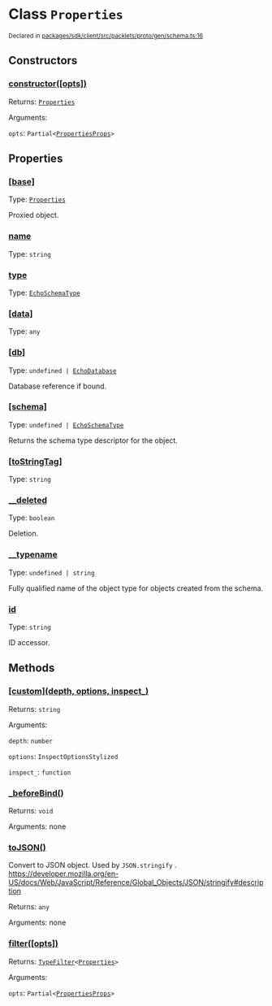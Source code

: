 # Class `Properties`
<sub>Declared in [packages/sdk/client/src/packlets/proto/gen/schema.ts:16]()</sub>





## Constructors
### [constructor(\[opts\])]()



Returns: <code>[Properties](/api/@dxos/client/classes/Properties)</code>

Arguments: 

`opts`: <code>Partial&lt;[PropertiesProps](/api/@dxos/client/types/PropertiesProps)&gt;</code>


## Properties
### [[base]]()
Type: <code>[Properties](/api/@dxos/client/classes/Properties)</code>

Proxied object.

### [name]()
Type: <code>string</code>

### [type]()
Type: <code>[EchoSchemaType](/api/@dxos/client/classes/EchoSchemaType)</code>

### [[data]]()
Type: <code>any</code>

### [[db]]()
Type: <code>undefined | [EchoDatabase](/api/@dxos/client/classes/EchoDatabase)</code>

Database reference if bound.

### [[schema]]()
Type: <code>undefined | [EchoSchemaType](/api/@dxos/client/classes/EchoSchemaType)</code>

Returns the schema type descriptor for the object.

### [[toStringTag]]()
Type: <code>string</code>

### [__deleted]()
Type: <code>boolean</code>

Deletion.

### [__typename]()
Type: <code>undefined | string</code>

Fully qualified name of the object type for objects created from the schema.

### [id]()
Type: <code>string</code>

ID accessor.


## Methods
### [\[custom\](depth, options, inspect_)]()



Returns: <code>string</code>

Arguments: 

`depth`: <code>number</code>

`options`: <code>InspectOptionsStylized</code>

`inspect_`: <code>function</code>

### [_beforeBind()]()



Returns: <code>void</code>

Arguments: none

### [toJSON()]()



Convert to JSON object. Used by  `JSON.stringify` .
https://developer.mozilla.org/en-US/docs/Web/JavaScript/Reference/Global_Objects/JSON/stringify#description


Returns: <code>any</code>

Arguments: none

### [filter(\[opts\])]()



Returns: <code>[TypeFilter](/api/@dxos/client/types/TypeFilter)&lt;[Properties](/api/@dxos/client/classes/Properties)&gt;</code>

Arguments: 

`opts`: <code>Partial&lt;[PropertiesProps](/api/@dxos/client/types/PropertiesProps)&gt;</code>
